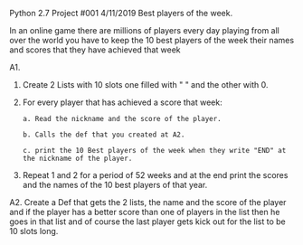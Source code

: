 Python 2.7
Project #001 4/11/2019 Best players of the week.
 
In an online game there are millions of players every day playing from all over the world
you have to keep the 10 best players of the week their names and scores that they have achieved
that week

A1.
1. Create 2 Lists with 10 slots one filled with " " and the other with 0.

2. For every player that has achieved a score that week:

       a. Read the nickname and the score of the player.
       
       b. Calls the def that you created at A2.
       
       c. print the 10 Best players of the week when they write "END" at the nickname of the player.

3. Repeat 1 and 2 for a period of 52 weeks and at the end print the scores and the names of the 10 
best players of that year.

A2.
Create a Def that gets the 2 lists, the name and the score of the player and if the player has a better score 
than one of  players in the list then he goes in that list and of course the last player gets kick out for the list
to be 10 slots long.
